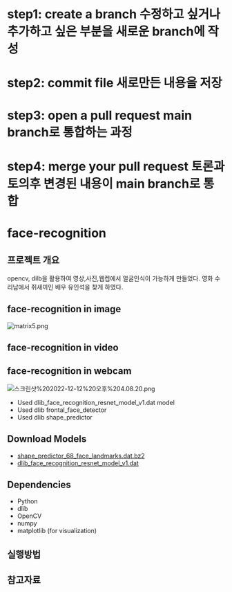 # step1: create a branch  수정하고 싶거나 추가하고 싶은 부분을 새로운 branch에 작성
# step2: commit file   새로만든 내용을 저장
# step3: open a pull request   main branch로 통합하는 과정
# step4: merge your pull request  토론과 토의후 변경된 내용이  main branch로 통합

# face-recognition
## 프로젝트 개요
opencv, dilb을 활용하여 영상,사진,웹켑에서 얼굴인식이 가능하게 만들었다.
영화 수리남에서 쥐새끼인 배우 유인석을 찾게 하였다.

## face-recognition in image
![matrix5.png](https://github.com/kairess/simple_face_recognition/raw/master/result/matrix5.png)


## face-recognition in video


## face-recognition in webcam
![스크린샷%202022-12-12%20오후%204.08.20.png](https://github.com/Haden-Cho/OSS-Term-Project/blob/main/webcam_screenshots/스크린샷%202022-12-12%20오후%204.08.20.png)


- Used dlib_face_recognition_resnet_model_v1.dat model
- Used dlib frontal_face_detector
- Used dlib shape_predictor

## Download Models
- [shape_predictor_68_face_landmarks.dat.bz2](https://github.com/davisking/dlib-models/raw/master/shape_predictor_68_face_landmarks.dat.bz2)
- [dlib_face_recognition_resnet_model_v1.dat](https://github.com/kairess/simple_face_recognition/raw/master/models/dlib_face_recognition_resnet_model_v1.dat)

## Dependencies
- Python 
- dlib
- OpenCV
- numpy
- matplotlib (for visualization)

## 실행방법

## 참고자료 
